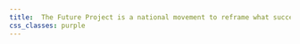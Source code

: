 ```yaml
---
title:  The Future Project is a national movement to reframe what success is for young people and give them the tools to start enacting it.
css_classes: purple
---
```

